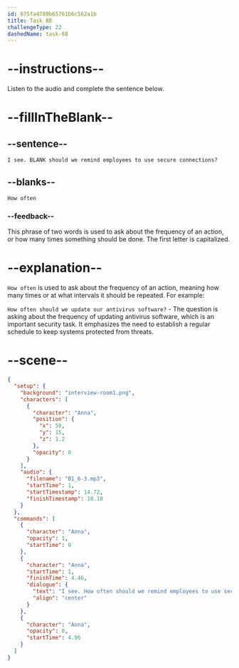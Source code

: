 ```yaml
---
id: 675fa4789b65761b6c562a1b
title: Task 88
challengeType: 22
dashedName: task-88
---
```


<!-- (Audio) Anna: I see. How often should we remind employees to use secure connections? -->

# --instructions--

Listen to the audio and complete the sentence below.

# --fillInTheBlank--

## --sentence--

`I see. BLANK should we remind employees to use secure connections?`

## --blanks--

`How often`

### --feedback--

This phrase of two words is used to ask about the frequency of an action, or how many times something should be done. The first letter is capitalized.

# --explanation--

`How often` is used to ask about the frequency of an action, meaning how many times or at what intervals it should be repeated. For example:

`How often should we update our antivirus software?` - The question is asking about the frequency of updating antivirus software, which is an important security task. It emphasizes the need to establish a regular schedule to keep systems protected from threats.

# --scene--

```json
{
  "setup": {
    "background": "interview-room1.png",
    "characters": [
      {
        "character": "Anna",
        "position": {
          "x": 50,
          "y": 15,
          "z": 1.2
        },
        "opacity": 0
      }
    ],
    "audio": {
      "filename": "B1_6-3.mp3",
      "startTime": 1,
      "startTimestamp": 14.72,
      "finishTimestamp": 18.18
    }
  },
  "commands": [
    {
      "character": "Anna",
      "opacity": 1,
      "startTime": 0
    },
    {
      "character": "Anna",
      "startTime": 1,
      "finishTime": 4.46,
      "dialogue": {
        "text": "I see. How often should we remind employees to use secure connections?",
        "align": "center"
      }
    },
    {
      "character": "Anna",
      "opacity": 0,
      "startTime": 4.96
    }
  ]
}
```
